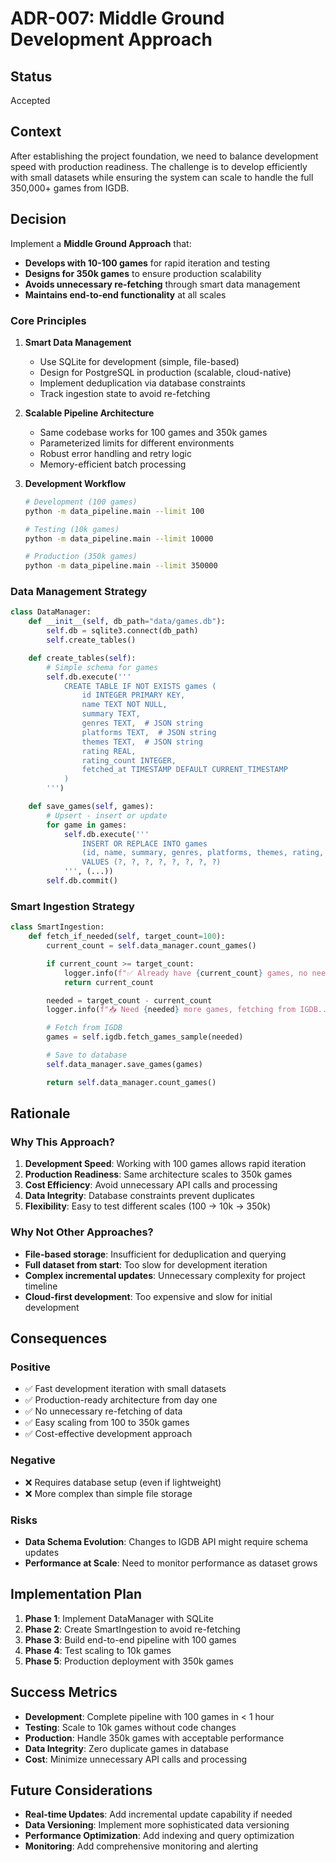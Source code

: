 # ADR-007: Middle Ground Development Approach

## Status
Accepted

## Context
After establishing the project foundation, we need to balance development speed with production readiness. The challenge is to develop efficiently with small datasets while ensuring the system can scale to handle the full 350,000+ games from IGDB.

## Decision
Implement a **Middle Ground Approach** that:
- **Develops with 10-100 games** for rapid iteration and testing
- **Designs for 350k games** to ensure production scalability
- **Avoids unnecessary re-fetching** through smart data management
- **Maintains end-to-end functionality** at all scales

### Core Principles

1. **Smart Data Management**
   - Use SQLite for development (simple, file-based)
   - Design for PostgreSQL in production (scalable, cloud-native)
   - Implement deduplication via database constraints
   - Track ingestion state to avoid re-fetching

2. **Scalable Pipeline Architecture**
   - Same codebase works for 100 games and 350k games
   - Parameterized limits for different environments
   - Robust error handling and retry logic
   - Memory-efficient batch processing

3. **Development Workflow**
   ```bash
   # Development (100 games)
   python -m data_pipeline.main --limit 100

   # Testing (10k games)
   python -m data_pipeline.main --limit 10000

   # Production (350k games)
   python -m data_pipeline.main --limit 350000
   ```

### Data Management Strategy

```python
class DataManager:
    def __init__(self, db_path="data/games.db"):
        self.db = sqlite3.connect(db_path)
        self.create_tables()

    def create_tables(self):
        # Simple schema for games
        self.db.execute('''
            CREATE TABLE IF NOT EXISTS games (
                id INTEGER PRIMARY KEY,
                name TEXT NOT NULL,
                summary TEXT,
                genres TEXT,  # JSON string
                platforms TEXT,  # JSON string
                themes TEXT,  # JSON string
                rating REAL,
                rating_count INTEGER,
                fetched_at TIMESTAMP DEFAULT CURRENT_TIMESTAMP
            )
        ''')

    def save_games(self, games):
        # Upsert - insert or update
        for game in games:
            self.db.execute('''
                INSERT OR REPLACE INTO games
                (id, name, summary, genres, platforms, themes, rating, rating_count)
                VALUES (?, ?, ?, ?, ?, ?, ?, ?)
            ''', (...))
        self.db.commit()
```

### Smart Ingestion Strategy

```python
class SmartIngestion:
    def fetch_if_needed(self, target_count=100):
        current_count = self.data_manager.count_games()

        if current_count >= target_count:
            logger.info(f"✅ Already have {current_count} games, no need to fetch")
            return current_count

        needed = target_count - current_count
        logger.info(f"📥 Need {needed} more games, fetching from IGDB...")

        # Fetch from IGDB
        games = self.igdb.fetch_games_sample(needed)

        # Save to database
        self.data_manager.save_games(games)

        return self.data_manager.count_games()
```

## Rationale

### Why This Approach?

1. **Development Speed**: Working with 100 games allows rapid iteration
2. **Production Readiness**: Same architecture scales to 350k games
3. **Cost Efficiency**: Avoid unnecessary API calls and processing
4. **Data Integrity**: Database constraints prevent duplicates
5. **Flexibility**: Easy to test different scales (100 → 10k → 350k)

### Why Not Other Approaches?

- **File-based storage**: Insufficient for deduplication and querying
- **Full dataset from start**: Too slow for development iteration
- **Complex incremental updates**: Unnecessary complexity for project timeline
- **Cloud-first development**: Too expensive and slow for initial development

## Consequences

### Positive
- ✅ Fast development iteration with small datasets
- ✅ Production-ready architecture from day one
- ✅ No unnecessary re-fetching of data
- ✅ Easy scaling from 100 to 350k games
- ✅ Cost-effective development approach

### Negative
- ❌ Requires database setup (even if lightweight)
- ❌ More complex than simple file storage

### Risks
- **Data Schema Evolution**: Changes to IGDB API might require schema updates
- **Performance at Scale**: Need to monitor performance as dataset grows

## Implementation Plan

1. **Phase 1**: Implement DataManager with SQLite
2. **Phase 2**: Create SmartIngestion to avoid re-fetching
3. **Phase 3**: Build end-to-end pipeline with 100 games
4. **Phase 4**: Test scaling to 10k games
5. **Phase 5**: Production deployment with 350k games

## Success Metrics
- **Development**: Complete pipeline with 100 games in < 1 hour
- **Testing**: Scale to 10k games without code changes
- **Production**: Handle 350k games with acceptable performance
- **Data Integrity**: Zero duplicate games in database
- **Cost**: Minimize unnecessary API calls and processing

## Future Considerations
- **Real-time Updates**: Add incremental update capability if needed
- **Data Versioning**: Implement more sophisticated data versioning
- **Performance Optimization**: Add indexing and query optimization
- **Monitoring**: Add comprehensive monitoring and alerting
